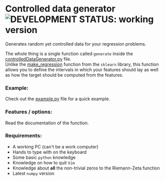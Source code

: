 # Controlled data generator ![DEVELOPMENT STATUS: working version](https://badgen.net/badge/DEVELOPMENT%20STATUS/working%20version/green)

Generates random yet controlled data for your regression problems.

The whole thing is a single function called `generate` inside the [controlledDataGenerator.py](controlledDataGenerator.py) file.\
Unlike the [make_regression](https://scikit-learn.org/stable/modules/generated/sklearn.datasets.make_regression.html) function from the `sklearn` library, this function allows you to define the intervals in which your features should lay as well as how the target should be computed from the features.

### Example:
Check out the [example.py](example.py) file for a quick example.

### Features / options:
Read the documentation of the function.

### Requirements:
- A working PC (can't be a work computer)
- Hands to type with on the keyboard
- Some basic `python` knowledge
- Knowledge on how to quit `Vim`
- Knowledge about **all** the non-trivial zeros to the Riemann-Zeta function
- Latest `numpy` version